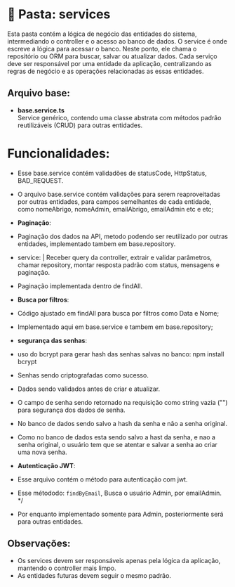 
# 📂 Pasta: services

Esta pasta contém a lógica de negócio das entidades do sistema, intermediando o controller e o acesso ao banco de dados. O service é onde escreve a lógica para acessar o banco. Neste ponto, ele chama o repositório ou ORM para buscar, salvar ou atualizar dados. Cada serviço deve ser responsável por uma entidade da aplicação, centralizando as regras de negócio e as operações relacionadas as essas entidades.

## Arquivo base:

- **base.service.ts**  
  Service genérico, contendo uma classe abstrata com métodos padrão reutilizáveis (CRUD) para outras entidades.

# Funcionalidades:
- Esse base.service contém validadões de statusCode, HttpStatus, BAD_REQUEST.
- O arquivo base.service contém validações para serem reaproveitadas por outras entidades, para campos semelhantes de cada entidade, como nomeAbrigo, nomeAdmin, emailAbrigo, emailAdmin etc e etc;

- **Paginação**:
- Paginação dos dados na API, metodo podendo ser reutilizado por outras entidades, implementado tambem em base.repository.                                                 
- service: | Receber query da controller, extrair e validar parâmetros, chamar repository, montar resposta padrão com status, mensagens e paginação.
- Paginação implementada dentro de findAll.

- **Busca por filtros**:
- Código ajustado em findAll para busca por filtros como Data e Nome;
- Implementado aqui em base.service e tambem em base.repository;

- **segurança das senhas**:
- uso do bcrypt para gerar hash das senhas salvas no banco: npm install bcrypt
- Senhas sendo criptografadas como sucesso.
- Dados sendo validados antes de criar e atualizar.
- O campo de senha sendo retornado na requisição como string vazia ("") para segurança dos dados de senha.
- No banco de dados sendo salvo a hash da senha e não a senha original.
- Como no banco de dados esta sendo salvo a hast da senha, e nao a senha original, o usuário tem que se atentar e salvar a senha ao criar uma nova senha.

- **Autenticação JWT**:
- Esse arquivo contém o método para autenticação com jwt.
- Esse métododo: `findByEmail`, Busca o usuário Admin, por emailAdmin. */
- Por enquanto implementado somente para Admin, posteriormente será para outras entidades.

## Observações:
- Os services devem ser responsáveis apenas pela lógica da aplicação, mantendo o controller mais limpo.
- As entidades futuras devem seguir o mesmo padrão.
